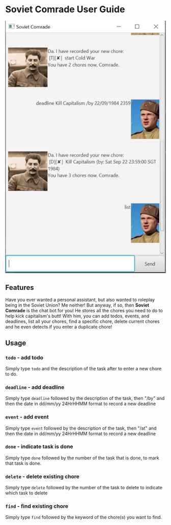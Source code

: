 # Soviet Comrade User Guide
![alt text](Ui.png)
## Features 

Have you ever wanted a personal assistant, 
but also wanted to roleplay being in the Soviet Union? Me neither! 
But anyway, if so, then **Soviet Comrade** is the chat bot for you!
He stores all the chores you need to do to 
help kick capitalism's butt! With him, 
you can add todos, events, and deadlines,
list all your chores, find a specific chore,
delete current chores and he even detects if you
enter a duplicate chore!

## Usage

### `todo` - add todo

Simply type `todo` and the description of the task after to 
enter a new chore to do.

### `deadline` - add deadline

Simply type `deadline` followed by the description of the 
task, then "/by" and then the date in dd/mm/yy 24HrHHMM format 
to record a new deadline

### `event` - add event

Simply type `event` followed by the description of the 
task, then "/at" and then the date in dd/mm/yy 24HrHHMM format 
to record a new deadline

### `done` - indicate task is done

Simply type `done` followed by the number of the task
that is done, to mark that task is done.

### `delete` - delete existing chore

Simply type `delete` followed by the number 
of the task to delete to indicate which task to delete

### `find` - find existing chore

Simply type `find` followed by the keyword of the chore(s)
you want to find.


